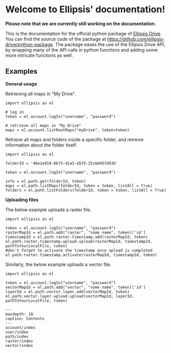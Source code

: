 # Welcome to Ellipsis' documentation!

**Please note that we are currently still working on the documentation.**

This is the documentation for the official python package of [Ellipsis Drive](https://ellipsis-drive.com/).
You can find the source code of the package at <https://github.com/ellipsis-drive/python-package>.
The package eases the use of the Ellipsis Drive API, by wrapping many of the API calls in python functions and adding some more intricate functions as well.

## Examples

**General usage**

Retrieving all maps in "My Drive".

    import ellipsis as el

    # log in
    token = el.account.logIn("username", "password")

    # retrieve all maps in "My Drive"
    maps = el.account.listRootMaps("myDrive", token=token)

Retrieve all maps and folders inside a specific folder, and retreive information about the folder itself.

    import ellipsis as el

    folderId = '46e1e919-8b73-42a3-a575-25c6d45fd93b'

    token = el.account.logIn("username", "password")

    info = el.path.get(folderId, token)
    maps = el.path.listMaps(folderId, token = token, listAll = True)
    folders = el.path.listFolders(folderId, token = token, listAll = True)

**Uploading files**

The below example uploads a raster file.

    import ellipsis as el

    token = el.account.logIn("username", "password")
    rasterMapId = el.path.add("raster", "some name", token)['id']
    timestampId = el.path.raster.timestamp.add(rasterMapId, token)
    el.path.raster.timestamp.upload.upload(rasterMapId, timestampId, pathToYourLocalFile, token)
    #don't forget to activate the timestamp once upload is completed
    el.path.raster.timestamp.activate(rasterMapId, timestampId, token)

Similarly, the below example uploads a vector file.

    import ellipsis as el

    token = el.account.logIn("username", "password")
    vectorMapId = el.path.add("vector", "some name", token)['id']
    layerId = el.path.vector.layer.add(vectorMapId, token)
    el.path.vector.layer.upload.upload(vectorMapId, layerId, pathToYourLocalFile, token)

```{toctree}
---
maxdepth: 10
caption: Contents
---
account/index
user/index
path/index
raster/index
vector/index
```

&nbsp;
&nbsp;
